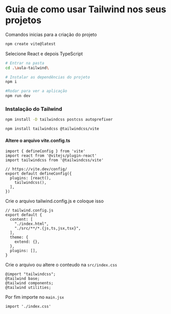 # Guia de como usar Tailwind nos seus projetos
Comandos inicias para a criação do projeto
```bash
npm create vite@latest
```
Selecione React e depois TypeScript

```bash
# Entrar na pasta
cd .\aula-tailwind\ 

# Instalar as dependências do projeto
npm i

#Rodar para ver a aplicação
npm run dev
```

### Instalação do Tailwind
```bash
npm install -D tailwindcss postcss autoprefixer

npm install tailwindcss @tailwindcss/vite
```

#### Altere o arquivo vite.config.ts
```
import { defineConfig } from 'vite'
import react from '@vitejs/plugin-react'
import tailwindcss from '@tailwindcss/vite'

// https://vite.dev/config/
export default defineConfig({
  plugins: [react(),
    tailwindcss(),
  ],
})

```

Crie o arquivo tailwind.config.js e coloque isso
```
// tailwind.config.js
export default {
  content: [
    "./index.html",
    "./src/**/*.{js,ts,jsx,tsx}",
  ],
  theme: {
    extend: {},
  },
  plugins: [],
}

```
Crie o arquivo ou altere o conteudo na `src/index.css`
```
@import "tailwindcss";
@tailwind base;
@tailwind components;
@tailwind utilities;
```

Por fim importe no `main.jsx`
```
import './index.css'
```
